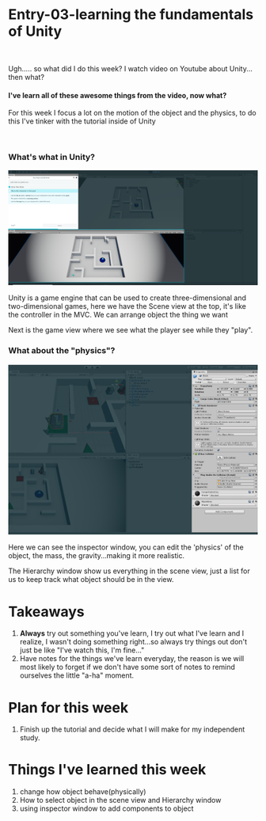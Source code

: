 # Entry-03-learning the fundamentals of Unity
<br>

Ugh..... so what did I do this week? I watch video on Youtube about Unity... then what?

<h4>I've learn all of these awesome things from the video, now what?</h4>


<p>For this week I focus a lot on the motion of the object and the physics, to do this I've tinker with the tutorial inside of Unity </p>



<br>
<h3>What's what in Unity?</h3>
<img src="window.jpg" alt="window of unity" >
<p>Unity is a game engine that can be used to create three-dimensional and two-dimensional games, here we have the Scene view at the top, it's like the controller in the MVC. We can arrange object the thing we want</p>
<p>Next is the game view where we see what the player see while they "play".</p>

<h3>What about the "physics"?</h3>

<img src="inspector.jpg" alt="inspector" >

<p>Here we can see the inspector window, you can edit the 'physics' of the object, the mass, the gravity...making it more realistic.</p>

<p>The Hierarchy window show us everything in the scene view, just a list for us to keep track what object should be in the view.</p>


<h1>Takeaways</h1>
<ol>
  <li> <strong>Always</strong> try out something you've learn, I try out what I've learn and I realize, I wasn't doing something right...so always try things out don't just be like "I've watch this, I'm fine..."</li>
  <li>Have notes for the things we've learn everyday, the reason is we will most likely to forget if we don't have some sort of notes to remind ourselves the little "a-ha" moment.</li>
  
</ol>

<h1>Plan for this week</h1>
<ol>
  <li> Finish up the tutorial and decide what I will make for my independent study.</li>
 
</ol>

<h1>Things I've learned this week</h1>
<ol>
  <li>change how object behave(physically)</li>
  <li>How to select object in the scene view and Hierarchy window</li>
  <li>using inspector window to add components to object</li>
</ol>



